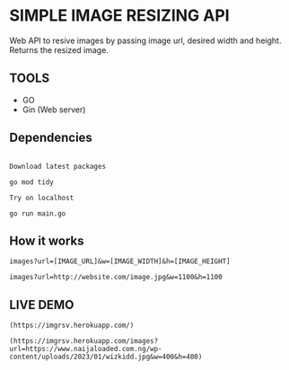 # SIMPLE IMAGE RESIZING API

Web API to resive images by passing image url, desired width and height. Returns the resized image.

## TOOLS

-   GO
-   Gin (Web server)

## Dependencies

```

Download latest packages

go mod tidy

Try on localhost

go run main.go
```

## How it works

`images?url=[IMAGE_URL]&w=[IMAGE_WIDTH]&h=[IMAGE_HEIGHT]`

`images?url=http://website.com/image.jpg&w=1100&h=1100`

## LIVE DEMO

`(https://imgrsv.herokuapp.com/)`

`(https://imgrsv.herokuapp.com/images?url=https://www.naijaloaded.com.ng/wp-content/uploads/2023/01/wizkidd.jpg&w=400&h=400)`
